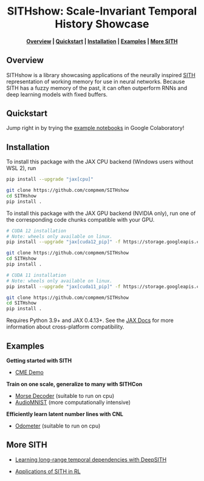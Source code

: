 <h1 align='center'>SITHshow: Scale-Invariant Temporal History Showcase</h1>

<h4 align="center">
  <a href="#overview">Overview</a> | 
  <a href="#quickstart">Quickstart</a> |
  <a href="#installation">Installation</a> |
  <a href="#examples">Examples</a> |
  <a href="#more-sith">More SITH</a> 
</h4>


## Overview

SITHshow is a library showcasing applications of the neurally inspired [SITH](https://direct.mit.edu/neco/article/24/1/134/7733/A-Scale-Invariant-Internal-Representation-of-Time) representation of working memory for use in neural networks. Because SITH has a fuzzy memory of the past, it can often outperform RNNs and deep learning models with fixed buffers.  

## Quickstart

Jump right in by trying the [example notebooks](#examples) in Google Colaboratory!

## Installation


To install this package with the JAX CPU backend (Windows users without WSL 2), run

```bash
pip install --upgrade "jax[cpu]"

git clone https://github.com/compmem/SITHshow
cd SITHshow
pip install .
```

To install this package with the JAX GPU backend (NVIDIA only), run one of the corresponding code chunks compatible with your GPU.

```bash
# CUDA 12 installation
# Note: wheels only available on linux.
pip install --upgrade "jax[cuda12_pip]" -f https://storage.googleapis.com/jax-releases/jax_cuda_releases.html

git clone https://github.com/compmem/SITHshow
cd SITHshow
pip install .
```

```bash
# CUDA 11 installation
# Note: wheels only available on linux.
pip install --upgrade "jax[cuda11_pip]" -f https://storage.googleapis.com/jax-releases/jax_cuda_releases.html

git clone https://github.com/compmem/SITHshow
cd SITHshow
pip install .
```

Requires Python 3.9+ and JAX 0.4.13+. See the [JAX Docs](https://jax.readthedocs.io/en/latest/installation.html) for more information about cross-platform compatibility.


## Examples

**Getting started with SITH**

- [CME Demo](https://github.com/compmem/SITHshow/blob/main/examples/cme_demo.ipynb)

**Train on one scale, generalize to many with SITHCon**

- [Morse Decoder](https://github.com/compmem/SITHshow/blob/main/examples/morse_code.ipynb) (suitable to run on cpu)
- [AudioMNIST](https://github.com/compmem/SITHshow/blob/main/examples/audio_mnist.ipynb) (more computationally intensive)

**Efficiently learn latent number lines with CNL**

- [Odometer](https://github.com/compmem/SITHshow/blob/main/examples/odometer.ipynb) (suitable to run on cpu) 

## More SITH


- [Learning long-range temporal dependencies with DeepSITH](https://proceedings.neurips.cc/paper/2021/hash/e7dfca01f394755c11f853602cb2608a-Abstract.html)   

- [Applications of SITH in RL](https://open.bu.edu/handle/2144/45979)